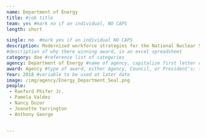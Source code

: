 ```yaml
---
name: Department of Energy
title: #job title
team: yes #mark no if an individual, NO CAPS
length: short

single: no  #mark yes if an individual NO CAPS
description: Modernized workforce strategies for the National Nuclear Security Administration enabling the agency to improve recruitment and adapt to rapidly-changing mission needs.
#description of why there winning award, in an excel spreadsheet
category: doe #reference list of categories
agency: Department of Energy #name of agency, capitalize first letter of each name
award: Agency #type of award, either Agency, Council, or President's; this is case sensitive so make sure to match the options listed exactly. This section generates the format of the card
Year: 2018 #variable to be used at later date
image: /img/agency/Energy_Department_Seal.png
people:
 - Raeford Phifer Jr.
 - Pamela Valdez
 - Nancy Duzor
 - Jeanette Yarrington
 - Anthony George


---
```

